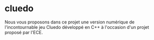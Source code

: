 # cluedo

Nous vous proposons dans ce projet une version numérique de l'incontournable jeu Cluedo développé en C++ à l'occasion d'un projet proposé par l'ECE.
